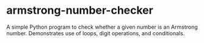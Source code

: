 # armstrong-number-checker
A simple Python program to check whether a given number is an Armstrong number. Demonstrates use of loops, digit operations, and conditionals.
